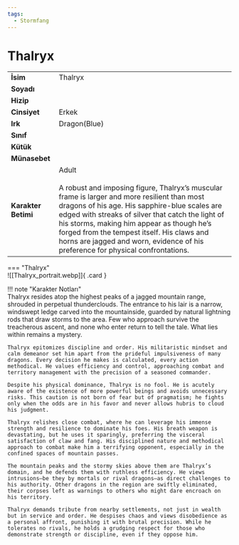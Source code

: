```yaml
---
tags:
  - Stormfang
---  
```

# Thalryx   
  
<div class="grid" markdown>  
  
|  |  |  
|---|---|  
| **İsim** | Thalryx |  
| **Soyadı** |  |  
| **Hizip** |  |  
| **Cinsiyet** | Erkek |  
| **Irk** | Dragon(Blue) |  
| **Sınıf** |  |  
| **Kütük** |  |  
| **Münasebet** |  |  
| **Karakter Betimi** | Adult<br><br>A robust and imposing figure, Thalryx’s muscular frame is larger and more resilient than most dragons of his age. His sapphire-blue scales are edged with streaks of silver that catch the light of his storms, making him appear as though he’s forged from the tempest itself. His claws and horns are jagged and worn, evidence of his preference for physical confrontations. |  
  
  
=== "Thalryx"  
	![[Thalryx_portrait.webp]]{ .card }  
  
</div>  
  
!!! note "Karakter Notları"  
	Thalryx resides atop the highest peaks of a jagged mountain range, shrouded in perpetual thunderclouds. The entrance to his lair is a narrow, windswept ledge carved into the mountainside, guarded by natural lightning rods that draw storms to the area. Few who approach survive the treacherous ascent, and none who enter return to tell the tale. What lies within remains a mystery.  
	  
	Thalryx epitomizes discipline and order. His militaristic mindset and calm demeanor set him apart from the prideful impulsiveness of many dragons. Every decision he makes is calculated, every action methodical. He values efficiency and control, approaching combat and territory management with the precision of a seasoned commander.  
	  
	Despite his physical dominance, Thalryx is no fool. He is acutely aware of the existence of more powerful beings and avoids unnecessary risks. This caution is not born of fear but of pragmatism; he fights only when the odds are in his favor and never allows hubris to cloud his judgment.  
	  
	Thalryx relishes close combat, where he can leverage his immense strength and resilience to dominate his foes. His breath weapon is devastating, but he uses it sparingly, preferring the visceral satisfaction of claw and fang. His disciplined nature and methodical approach to combat make him a terrifying opponent, especially in the confined spaces of mountain passes.  
	  
	The mountain peaks and the stormy skies above them are Thalryx’s domain, and he defends them with ruthless efficiency. He views intrusions—be they by mortals or rival dragons—as direct challenges to his authority. Other dragons in the region are swiftly eliminated, their corpses left as warnings to others who might dare encroach on his territory.  
	  
	Thalryx demands tribute from nearby settlements, not just in wealth but in service and order. He despises chaos and views disobedience as a personal affront, punishing it with brutal precision. While he tolerates no rivals, he holds a grudging respect for those who demonstrate strength or discipline, even if they oppose him.   